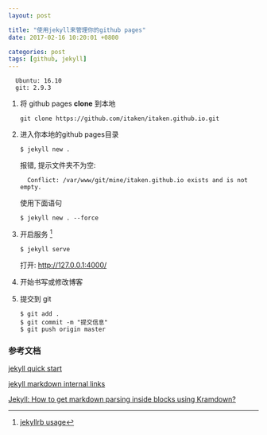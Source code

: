 ```yaml
---
layout: post

title: "使用jekyll来管理你的github pages"
date: 2017-02-16 10:20:01 +0800

categories: post
tags: [github, jekyll]
---
```


```
  Ubuntu: 16.10
  git: 2.9.3
```

1. 将 github pages **clone** 到本地
    ```shell
    git clone https://github.com/itaken/itaken.github.io.git
    ```

1. 进入你本地的github pages目录
    ```shell
    $ jekyll new .
    ```

    报错, 提示文件夹不为空:

    ```
      Conflict: /var/www/git/mine/itaken.github.io exists and is not empty.
    ```

    使用下面语句

    ```shell
    $ jekyll new . --force
    ```

1. 开启服务 [^1]
    ```shell
    $ jekyll serve
    ```

    打开: http://127.0.0.1:4000/

1. 开始书写或修改博客

1. 提交到 git
    ```shell
    $ git add .
    $ git commit -m "提交信息"
    $ git push origin master
    ```

### 参考文档 ###

[jekyll quick start](http://jekyllbootstrap.com/usage/jekyll-quick-start.html)

[jekyll markdown internal links](http://stackoverflow.com/questions/4629675/jekyll-markdown-internal-links)

[Jekyll: How to get markdown parsing inside blocks using Kramdown?](http://stackoverflow.com/questions/22291211/jekyll-how-to-get-markdown-parsing-inside-blocks-using-kramdown)

[^1]: [jekyllrb usage](https://jekyllrb.com/docs/usage/)
